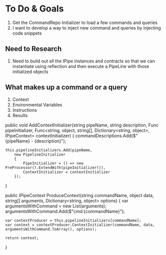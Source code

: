 # To Do & Goals

1. Get the CommandRepo Initializer to load a few commands and queries 
2. I want to develop a way to inject new command and queries by injecting code snippets

## Need to Research
1. Need to build out all the IPipe instances and contracts so that 
we can instantiate using reflection and then execute a PipeLine 
with those initialized objects


## What makes up a command or a query
1. Context
2. Environmental Variables
3. Instructions
4. Results



public void AddContextInitializer(string pipeName, string description, 
    Func<IPipe> pipeInitializer, 
    Func<string, object, string[], Dictionary<string, object>, IPipeContext> contextInitializer)
{
    commandDescriptions.Add($"{pipeName} - {description}");

    this.pipelineInitializers.Add(pipeName,
        new PipelineInitializer
        {
            PipeInitializer = () => new PreProcessor().ExtendWith(pipeInitializer()),
            ContextInitializer = contextInitializer
        });
}

public IPipeContext ProduceContext(string commandName, object data, string[] arguments, Dictionary<string, object> options)
{
    var argumentsWithCommand = new List<string>(arguments);
    argumentsWithCommand.Add($"cmd:{commandName}");
                       
    var contextProducer = this.pipelineInitializers[commandName];
    var context = contextProducer.ContextInitializer(commandName, data, argumentsWithCommand.ToArray(), options);
                        
    return context;
}